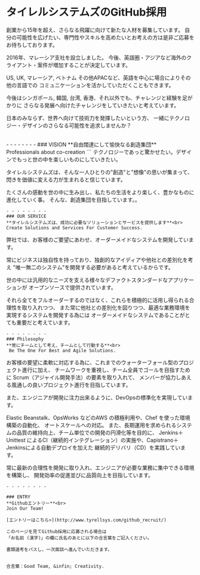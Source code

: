 # タイレルシステムズのGitHub採用
創業から15年を超え、さらなる飛躍に向けて新たな人材を募集しています。
自分の可能性を広げたい、専門性やスキルを高めたいとお考えの方は是非ご応募をお待ちしております。


2016年、マレーシア支社を設立しました。
今後、英語圏・アジアなど海外のクライアント・案件が増加することが決定しています。

US, UK, マレーシア, ベトナム その他APACなど、英語を中心に場合によりその他の言語での
コミュニケーションを活かしていただくこともできます。

今後はシンガポール, 韓国, 台湾, 香港、それ以外でも、チャレンジと経験を足がかりに
さらなる発展へ向けたチャレンジをしていきたいと考えています。

日本のみならず、世界へ向けて技術力を発揮したいという方、
一緒にテクノロジー・デザインのさらなる可能性を追求しませんか？

<br>
- - - - - - - -
### VISION
**自由闊達にして愉快なる創造集団**<br>
Professionals about co-creation
```
テクノロジーであっと驚かせたい。デザインでもっと世の中を楽しいものにしていきたい。

タイレルシステムズは、そんな一人ひとりの"創造"と"想像"の思いが集まって、
閃きを価値に変える力が生まれると信じています。

たくさんの感動を世の中に生み出し、私たちの生活をより楽しく、豊かなものに進化していく事。
そんな、創造集団を目指しています。。
```
- - - - - - - -
### OUR SERVICE
**タイレルシステムズは、成功に必要なソリューションとサービスを提供します**<br>
Create Solutions and Services For Customer Success.
```
弊社では、お客様のご要望にあわせ、オーダーメイドなシステムを開発しています。

常にビジネスは独自性を持っており、独創的なアイディアや他社との差別化を考え
"唯一無二のシステム"を開発する必要があると考えているからです。

世の中には汎用的なニーズを支える様々なデファクトスタンダードなアプリケーションが
オープンソースで提供されています。

それら全てをフルオーダーするのではなく、これらを積極的に活用し得られる合理性を取り入れつつ、
また常に他社との差別化を図りつつ、最適な業務環境を実現するシステムを開発する為には
オーダーメイドなシステムであることがとても重要だと考えています。
```
- - - - - - - -
### Philosophy
**常にチームとして考え、チームとして行動する**<br>
 Be The One For Best and Agile Solutions.
```
お客様の要望に柔軟に対応する為に、これまでのウォーターフォール型のプロジェクト進行に加え、
チームワークを重視し、チーム全員でゴールを目指すために Scrum（アジャイル開発手法）の要素を取り入れて、
メンバーが協力しあえる風通しの良いプロジェクト進行を目指しています。

また、エンジニアが開発に注力出来るように、DevOpsの標準化を実現しています。

Elastic Beanstalk、OpsWorks などのAWS の積極利用や、Chef を使った環境構築の自動化、
オートスケールへの対応。
また、長期運用を求められるシステムの品質の維持向上、チーム単位での開発の円滑化等を目的に、
Jenkins＋Unittest によるCI（継続的インテグレーション）の実施や、Capistrano＋Jenkinsによる自動デプロイを加えた
継続的デリバリ（CD）を実践しています。

常に最新の合理性を開発に取り入れ、エンジニアが必要な業務に集中できる環境を構築し、
開発効率の促進並びに品質向上を目指しています。
```
- - - - - - - -

### ENTRY
**Githubエントリー**<br>
Join Our Team!

[エントリーはこちら>](http://www.tyrellsys.com/github_recruit/)

このページを見てGithub採用に応募される場合は
「お名前 (漢字)」の欄に氏名のあとに以下の合言葉をご記入ください。

書類選考をパスし、一次面談へ進んでいただきます。


合言葉：Good Team, &infin; Creativity.
